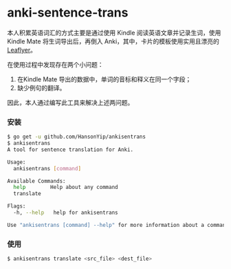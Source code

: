 # anki-sentence-trans

本人积累英语词汇的方式主要是通过使用 Kindle 阅读英语文章并记录生词，使用 Kindle Mate 将生词导出后，再倒入 Anki，其中，卡片的模板使用实用且漂亮的 [Leaflyer](http://leaflyer.lofter.com/post/4798b6_a4492e3)。

在使用过程中发现存在两个小问题：

1. 在Kindle Mate 导出的数据中，单词的音标和释义在同一个字段；
2. 缺少例句的翻译。

因此，本人通过编写此工具来解决上述两问题。



### 安装
```bash
$ go get -u github.com/HansonYip/ankisentrans
$ ankisentrans
A tool for sentence translation for Anki.

Usage:
  ankisentrans [command]

Available Commands:
  help        Help about any command
  translate   

Flags:
  -h, --help   help for ankisentrans

Use "ankisentrans [command] --help" for more information about a command.
```


### 使用
```bash
$ ankisentrans translate <src_file> <dest_file>
```


